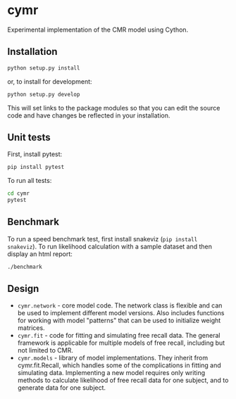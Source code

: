 # cymr
Experimental implementation of the CMR model using Cython.

## Installation

```bash
python setup.py install
```

or, to install for development:

```bash
python setup.py develop
```

This will set links to the package modules so that you can edit the source code and have changes be reflected in your installation.

## Unit tests

First, install pytest:

```bash
pip install pytest
```

To run all tests:

```bash
cd cymr
pytest
```

## Benchmark

To run a speed benchmark test, first install snakeviz (`pip install snakeviz`). To run likelihood calculation with a sample dataset and then display an html report:

```bash
./benchmark
```

## Design

* `cymr.network` - core model code. The network class is flexible and can be used to implement different model versions. Also includes functions for working with model "patterns" that can be used to initialize weight matrices.
* `cymr.fit` - code for fitting and simulating free recall data. The general framework is applicable for multiple models of free recall, including but not limited to CMR.
* `cymr.models` - library of model implementations. They inherit from cymr.fit.Recall, which handles some of the complications in fitting and simulating data. Implementing a new model requires only writing methods to calculate likelihood of free recall data for one subject, and to generate data for one subject.
